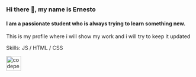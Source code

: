 ### Hi there 👋, my name is Ernesto
#### I am a passionate student who is always trying to learn something new.
This is my profile where i will show my work and i will try to keep it updated

Skills:  JS / HTML / CSS



[<img src='https://cdn.jsdelivr.net/npm/simple-icons@3.0.1/icons/codepen.svg' alt='codepen' height='40'>](https://codepen.io/fufino)  

